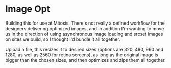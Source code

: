 # Image Opt

Building this for use at Mitosis. There's not really a defined workflow for the designers delivering optimized images, and in addition I'm wanting to move us in the direction of using asynchronous image loading and srcset images on sites we build, so I thought I'd bundle it all together.

Upload a file, this resizes it to desired sizes (options are 320, 480, 960 and 1280, as well as 2560 for retina screens), as long as the original image is bigger than the chosen sizes, and then optimizes and zips them all together.
